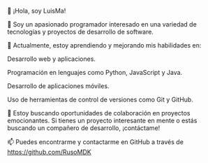 👋 ¡Hola, soy LuisMa!

👀 Soy un apasionado programador interesado en una variedad de tecnologías y proyectos de desarrollo de software.

🌱 Actualmente, estoy aprendiendo y mejorando mis habilidades en:

Desarrollo web y aplicaciones.

Programación en lenguajes como Python, JavaScript y Java.

Desarrollo de aplicaciones móviles.

Uso de herramientas de control de versiones como Git y GitHub.

💞️ Estoy buscando oportunidades de colaboración en proyectos emocionantes. Si tienes un proyecto interesante en mente o estás buscando un compañero de desarrollo, ¡contáctame!

📫 Puedes encontrarme y contactarme en GitHub a través de https://github.com/RusoMDK
